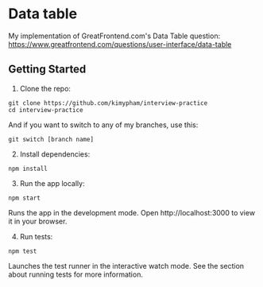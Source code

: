 # Data table

My implementation of GreatFrontend.com's Data Table question: https://www.greatfrontend.com/questions/user-interface/data-table

## Getting Started

1. Clone the repo:

```
git clone https://github.com/kimypham/interview-practice
cd interview-practice
```

And if you want to switch to any of my branches, use this:

```
git switch [branch name]
```

2. Install dependencies:

```
npm install
```

3. Run the app locally:

```
npm start
```

Runs the app in the development mode.
Open http://localhost:3000 to view it in your browser.

4. Run tests:

```
npm test
```

Launches the test runner in the interactive watch mode.
See the section about running tests for more information.
